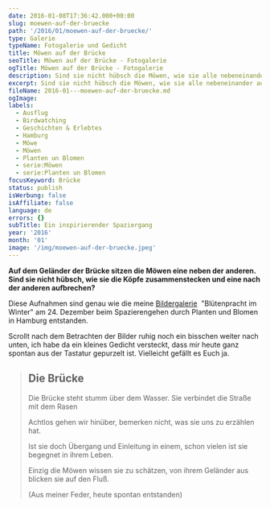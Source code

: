 ```yaml
---
date: 2016-01-08T17:36:42.000+00:00
slug: moewen-auf-der-bruecke
path: '/2016/01/moewen-auf-der-bruecke/'
type: Galerie
typeName: Fotogalerie und Gedicht
title: Möwen auf der Brücke
seoTitle: Möwen auf der Brücke - Fotogalerie
ogTitle: Möwen auf der Brücke - Fotogalerie
description: Sind sie nicht hübsch die Möwen, wie sie alle nebeneinander auf dem Geländer der Brücke sitzen und eine nach der anderen losziehen?
excerpt: Sind sie nicht hübsch die Möwen, wie sie alle nebeneinander auf dem Geländer der Brücke sitzen und eine nach der anderen losziehen?
fileName: 2016-01---moewen-auf-der-bruecke.md
ogImage:
labels:
  - Ausflug
  - Birdwatching
  - Geschichten & Erlebtes
  - Hamburg
  - Möwe
  - Möwen
  - Planten un Blomen
  - serie:Möwen
  - serie:Planten un Blomen
focusKeyword: Brücke
status: publish
isWerbung: false
isAffiliate: false
language: de
errors: {}
subTitle: Ein inspirierender Spaziergang
year: '2016'
month: '01'
image: '/img/moewen-auf-der-bruecke.jpeg'
---
```


**Auf dem Geländer der Brücke sitzen die Möwen eine neben der anderen. Sind sie nicht hübsch, wie sie die Köpfe zusammenstecken und eine nach der anderen aufbrechen?**

Diese Aufnahmen sind genau wie die meine [Bildergalerie](/2016/01/bluetenpracht-im-winter/)  "Blütenpracht im Winter" am 24. Dezember beim Spazierengehen durch Planten und Blomen in Hamburg entstanden.

Scrollt nach dem Betrachten der Bilder ruhig noch ein bisschen weiter nach unten, ich habe da ein kleines Gedicht versteckt, dass mir heute ganz spontan aus der Tastatur gepurzelt ist. Vielleicht gefällt es Euch ja.

<Gallery name="flickr/annemoewenplantenunblomen2015" />

<blockquote>

## Die Brücke

Die Brücke steht stumm über dem Wasser. Sie verbindet die Straße mit dem Rasen

Achtlos gehen wir hinüber, bemerken nicht, was sie uns zu erzählen hat.

Ist sie doch Übergang und Einleitung in einem, schon vielen ist sie begegnet in ihrem Leben.

Einzig die Möwen wissen sie zu schätzen, von ihrem Geländer aus blicken sie auf den Fluß.

(Aus meiner Feder, heute spontan entstanden)

</blockquote>
